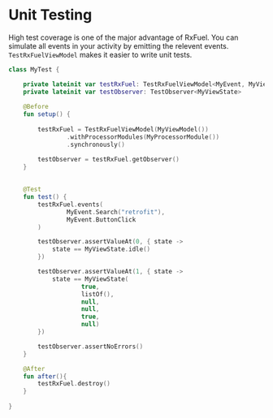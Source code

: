 # Unit Testing

High test coverage is one of the major advantage of RxFuel. You can simulate all events in your activity by emitting the relevent events.
`TestRxFuelViewModel` makes it easier to write unit tests.

```kotlin
class MyTest {

    private lateinit var testRxFuel: TestRxFuelViewModel<MyEvent, MyViewState>
    private lateinit var testObserver: TestObserver<MyViewState>
    
    @Before
    fun setup() {
    
        testRxFuel = TestRxFuelViewModel(MyViewModel())
                .withProcessorModules(MyProcessorModule())
                .synchronously()

        testObserver = testRxFuel.getObserver()
    }
    
    
    @Test
    fun test() {
        testRxFuel.events(
                MyEvent.Search("retrofit"),
                MyEvent.ButtonClick
        )

        testObserver.assertValueAt(0, { state ->
            state == MyViewState.idle()
        })

        testObserver.assertValueAt(1, { state ->
            state == MyViewState(
                    true,
                    listOf(),
                    null,
                    null,
                    true,
                    null)
        })

        testObserver.assertNoErrors()
    }

    @After
    fun after(){
        testRxFuel.destroy()
    }
    
}
    
```
